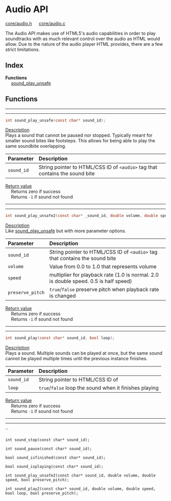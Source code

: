 # Audio API

[core/audio.h](/src/core/audio.h) &emsp; [core/audio.c](/src/core/audio.c)

The Audio API makes use of HTML5's audio capabilities in order to play soundtracks with as much relevant control over the audio as HTML would allow. Due to the nature of the audio player HTML provides, there are a few strict limitations.

<!--##### `int sound_play_unsafe(const char* sound_id);`-->

## Index

**Functions** \
&emsp; [sound_play_unsafe](#sound_play_unsafe)

## Functions

---




---

<a name="sound_play_unsafe"></a>

```c
int sound_play_unsafe(const char* sound_id);
```

<ins>Description</ins> \
Plays a sound that cannot be paused nor stopped. Typically meant for smaller sound bites like footsteps. This allows for being able to play the same soundbite overlapping.

| Parameter | Description |
|:---|:---|
| `sound_id` | String pointer to HTML/CSS ID of `<audio>` tag that contains the sound bite |

<ins>Return value</ins> \
&emsp; Returns zero if success \
&emsp; Returns `-1` if sound not found

---




---

<a name="sound_play_unsafe2"></a>

```c
int sound_play_unsafe2(const char* _sound_id, double volume, double speed, bool preserve_pitch);
```

<ins>Description</ins> \
Like [sound_play_unsafe](#sound_play_unsafe) but with more parameter options.

| Parameter | Description |
|:---|:---|
| `sound_id` | String pointer to HTML/CSS ID of `<audio>` tag that contains the sound bite |
| `volume` | Value from 0.0 to 1.0 that represents volume |
| `speed` | multiplier for playback rate (1.0 is normal. 2.0 is double speed. 0.5 is half speed) |
| `preserve_pitch` | `true`/`false` preserve pitch when playback rate is changed |

<ins>Return value</ins> \
&emsp; Returns zero if success \
&emsp; Returns `-1` if sound not found

---




---

<a name="sound_play"></a>

```c
int sound_play(const char* sound_id, bool loop);
```

<ins>Description</ins> \
Plays a sound. Multiple sounds can be played at once, but the same sound cannot be played multiple times until the previous instance finishes.

| Parameter | Description |
|:---|:---|
| `sound_id` | String pointer to HTML/CSS ID of <audio> tag that contains the sound bite |
| `loop` | `true`/`false` loop the sound when it finishes playing |

<ins>Return value</ins> \
&emsp; Returns zero if success \
&emsp; Returns `-1` if sound not found

---




---

``

`int sound_stop(const char* sound_id);`

`int sound_pause(const char* sound_id);`

`bool sound_isfinished(const char* sound_id);`

`bool sound_isplaying(const char* sound_id);`

`int sound_play_unsafe2(const char* sound_id, double volume, double speed, bool preserve_pitch);`

`int sound_play2(const char* sound_id, double volume, double speed, bool loop, bool preserve_pitch);`
